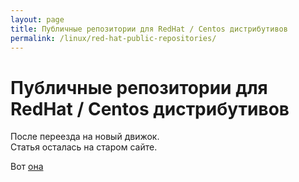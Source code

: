 ```yaml
---
layout: page
title: Публичные репозитории для RedHat / Centos дистрибутивов
permalink: /linux/red-hat-public-repositories/
---
```



# Публичные репозитории для RedHat / Centos дистрибутивов


После переезда на новый движок.  
Статья осталась на старом сайте.

Вот  <a href="http://prev.sysadm.ru/linux/red-hat-public-repositories.php">она</a>

